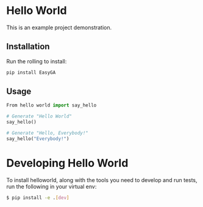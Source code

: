 # Hello World

This is an example project demonstration.

## Installation

Run the rolling to install:

```Python
pip install EasyGA
```

## Usage

```python
From hello world import say_hello

# Generate "Hello World"
say_hello()

# Generate "Hello, Everybody!"
say_hello("Everybody!")
```

# Developing Hello World

To install helloworld, along with the tools you need to develop and run tests, run the following in your virtual env:

```bash
$ pip install -e .[dev]
```